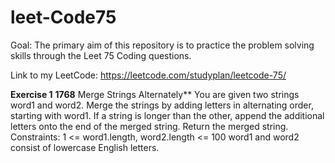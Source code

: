 # leet-Code75

Goal:
The primary aim of this repository is to practice the problem solving skills through the Leet 75 Coding questions. 

Link to my LeetCode: 
https://leetcode.com/studyplan/leetcode-75/

**Exercise 1**
**1768** Merge Strings Alternately**
You are given two strings word1 and word2. Merge the strings by adding letters in alternating order, starting with word1. If a string is longer than the other, append the additional letters onto the end of the merged string.
Return the merged string.
Constraints:
1 <= word1.length, word2.length <= 100
word1 and word2 consist of lowercase English letters.

